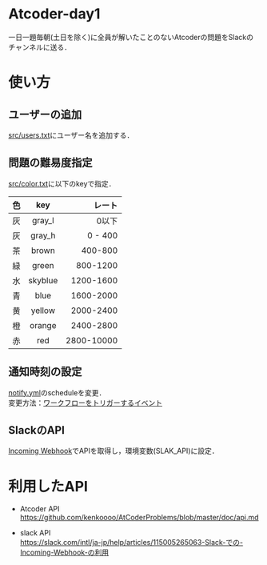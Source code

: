 # Atcoder-day1
一日一題毎朝(土日を除く)に全員が解いたことのないAtcoderの問題をSlackのチャンネルに送る．

# 使い方
## ユーザーの追加
[src/users.txt](https://github.com/yuhi-sa/Atcoder-day1/blob/main/src/users.txt)にユーザー名を追加する．

## 問題の難易度指定
[src/color.txt](https://github.com/yuhi-sa/Atcoder-day1/blob/main/src/color.txt)に以下のkeyで指定．

| 色 | key | レート |
| :--- | :---: | ---: |
| 灰 | gray_l | 0以下 |
| 灰 | gray_h | 0 - 400 |
| 茶 | brown | 400-800 |
| 緑 | green | 800-1200|
| 水 | skyblue | 1200-1600|
| 青 | blue | 1600-2000| 
| 黄 | yellow | 2000-2400| 
| 橙 | orange |2400-2800|
| 赤 | red | 2800-10000| 

## 通知時刻の設定
[notify.yml](https://github.com/yuhi-sa/Atcoder-day1/blob/main/.github/workflows/notify.yml)のscheduleを変更．  
変更方法：[ワークフローをトリガーするイベント](https://docs.github.com/ja/actions/reference/events-that-trigger-workflows)

## SlackのAPI
[Incoming Webhook](https://slack.com/intl/ja-jp/help/articles/115005265063-Slack-での-Incoming-Webhook-の利用)でAPIを取得し，環境変数(SLAK_API)に設定．

# 利用したAPI
- Atcoder API  
https://github.com/kenkoooo/AtCoderProblems/blob/master/doc/api.md

- slack API  
https://slack.com/intl/ja-jp/help/articles/115005265063-Slack-での-Incoming-Webhook-の利用
